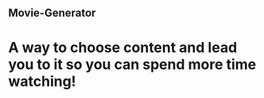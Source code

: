 ## Movie-Generator

# A way to choose content and lead you to it so you can spend more time watching!
